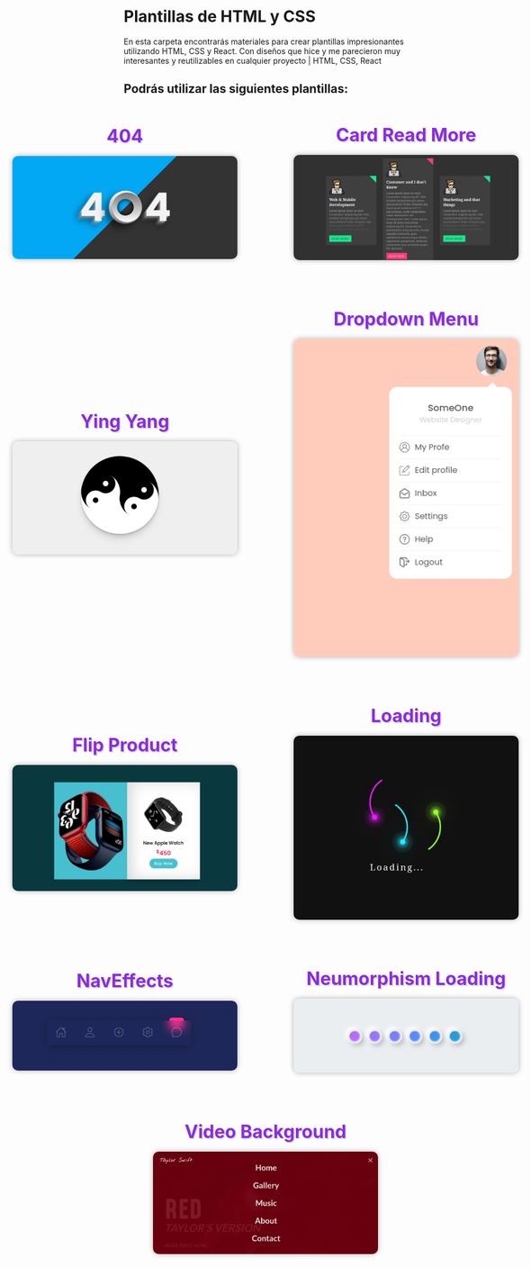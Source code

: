 # Plantillas de HTML y CSS

En esta carpeta encontrarás materiales para crear plantillas impresionantes utilizando HTML, CSS y React. Con diseños que hice y me parecieron muy interesantes y reutilizables en cualquier proyecto | HTML, CSS, React

## Podrás utilizar las siguientes plantillas:

<style>
h3 {
    text-align: center;
    font-size: 2rem;
    color: #8a2be2;
    text-shadow: 2px 2px #dcdcdc;
    margin-top: 2rem;
    margin-bottom: 1rem;
}
</style>

<style>
  .image-row {
    display: flex;
    justify-content: center;
    align-items: center;
    margin-bottom: 50px;
  }

  .image-row img {
    max-width: 400px;
    margin: 0 50px;
    border-radius: 10px;
    box-shadow: 0 0 10px rgba(0, 0, 0, 0.3);
  }
</style>

<div class="image-row">
  <div>
    <h3>404</h3>
    <img src="../Images/404.png" alt="404">
  </div>
  <div>
    <h3>Card Read More</h3>
    <img src="../Images/cardsReadMore.png" alt="Card Read More">
  </div>
</div>

<div class="image-row">
  <div>
    <h3>Ying Yang</h3>
    <img src="../Images/yingYang.png" alt="Ying Yang">
  </div>
  <div>
    <h3>Dropdown Menu</h3>
    <img src="../Images/dropdownMenu.png" alt="Dropdown Menu">
  </div>
</div>

<div class="image-row">
  <div>
    <h3>Flip Product</h3>
    <img src="../Images/flipProduct.png" alt="Flip Product">
  </div>
  <div>
    <h3>Loading</h3>
    <img src="../Images/loading.png" alt="Loading">
  </div>
</div>

<div class="image-row">
  <div>
    <h3>NavEffects</h3>
    <img src="../Images/navEffects.png" alt="NavEffects">
  </div>
  <div>
    <h3>Neumorphism Loading</h3>
    <img src="../Images/loadingNeumorphims.png" alt="Neumorphism Loading">
  </div>
</div>

<div class="image-row">
  <div>
    <h3>Video Background</h3>
    <img src="../Images/videoBackground.png" alt="Video Background">
  </div>
</div>
